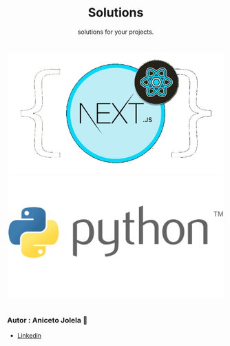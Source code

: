 <div align='center'>

# Solutions
solutions for your projects.
#
![Alt text](assets/3873464_403c.png)
![Alt text](assets/Python-Logo.png)
#
</div>


### Autor : Aniceto Jolela 🥰
- [Linkedin](https://www.linkedin.com/in/aniceto-jolela-076547184/)